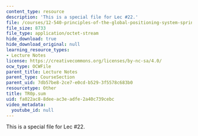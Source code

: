 ```yaml
---
content_type: resource
description: 'This is a special file for Lec #22.'
file: /courses/12-540-principles-of-the-global-positioning-system-spring-2012/fa022ac88deeac3eadfe2a40c739cebc_TR0p.sum
file_size: 8733
file_type: application/octet-stream
hide_download: true
hide_download_original: null
learning_resource_types:
- Lecture Notes
license: https://creativecommons.org/licenses/by-nc-sa/4.0/
ocw_type: OCWFile
parent_title: Lecture Notes
parent_type: CourseSection
parent_uid: 7db57be8-2ce7-e0cd-b529-3f5578c683b0
resourcetype: Other
title: TR0p.sum
uid: fa022ac8-8dee-ac3e-adfe-2a40c739cebc
video_metadata:
  youtube_id: null
---
```

This is a special file for Lec #22.